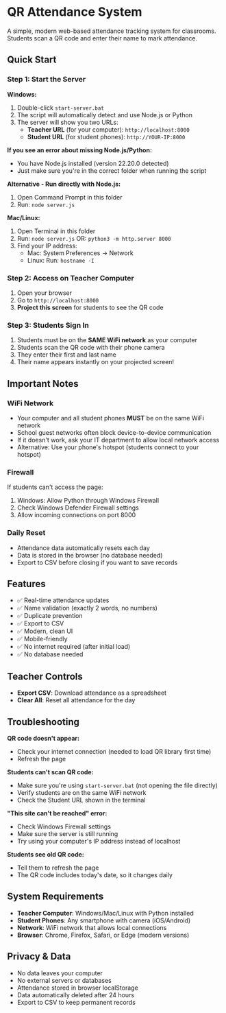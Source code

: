 # QR Attendance System

A simple, modern web-based attendance tracking system for classrooms. Students scan a QR code and enter their name to mark attendance.

## Quick Start

### Step 1: Start the Server

**Windows:**
1. Double-click `start-server.bat`
2. The script will automatically detect and use Node.js or Python
3. The server will show you two URLs:
   - **Teacher URL** (for your computer): `http://localhost:8000`
   - **Student URL** (for student phones): `http://YOUR-IP:8000`

**If you see an error about missing Node.js/Python:**
- You have Node.js installed (version 22.20.0 detected)
- Just make sure you're in the correct folder when running the script

**Alternative - Run directly with Node.js:**
1. Open Command Prompt in this folder
2. Run: `node server.js`

**Mac/Linux:**
1. Open Terminal in this folder
2. Run: `node server.js`
   OR: `python3 -m http.server 8000`
3. Find your IP address:
   - Mac: System Preferences → Network
   - Linux: Run: `hostname -I`

### Step 2: Access on Teacher Computer

1. Open your browser
2. Go to `http://localhost:8000`
3. **Project this screen** for students to see the QR code

### Step 3: Students Sign In

1. Students must be on the **SAME WiFi network** as your computer
2. Students scan the QR code with their phone camera
3. They enter their first and last name
4. Their name appears instantly on your projected screen!

## Important Notes

### WiFi Network
- Your computer and all student phones **MUST** be on the same WiFi network
- School guest networks often block device-to-device communication
- If it doesn't work, ask your IT department to allow local network access
- Alternative: Use your phone's hotspot (students connect to your hotspot)

### Firewall
If students can't access the page:
1. Windows: Allow Python through Windows Firewall
2. Check Windows Defender Firewall settings
3. Allow incoming connections on port 8000

### Daily Reset
- Attendance data automatically resets each day
- Data is stored in the browser (no database needed)
- Export to CSV before closing if you want to save records

## Features

- ✅ Real-time attendance updates
- ✅ Name validation (exactly 2 words, no numbers)
- ✅ Duplicate prevention
- ✅ Export to CSV
- ✅ Modern, clean UI
- ✅ Mobile-friendly
- ✅ No internet required (after initial load)
- ✅ No database needed

## Teacher Controls

- **Export CSV**: Download attendance as a spreadsheet
- **Clear All**: Reset all attendance for the day

## Troubleshooting

**QR code doesn't appear:**
- Check your internet connection (needed to load QR library first time)
- Refresh the page

**Students can't scan QR code:**
- Make sure you're using `start-server.bat` (not opening the file directly)
- Verify students are on the same WiFi network
- Check the Student URL shown in the terminal

**"This site can't be reached" error:**
- Check Windows Firewall settings
- Make sure the server is still running
- Try using your computer's IP address instead of localhost

**Students see old QR code:**
- Tell them to refresh the page
- The QR code includes today's date, so it changes daily

## System Requirements

- **Teacher Computer**: Windows/Mac/Linux with Python installed
- **Student Phones**: Any smartphone with camera (iOS/Android)
- **Network**: WiFi network that allows local connections
- **Browser**: Chrome, Firefox, Safari, or Edge (modern versions)

## Privacy & Data

- No data leaves your computer
- No external servers or databases
- Attendance stored in browser localStorage
- Data automatically deleted after 24 hours
- Export to CSV to keep permanent records
